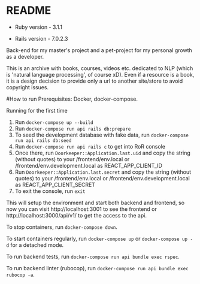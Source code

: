 # README

* Ruby version - 3.1.1

* Rails version - 7.0.2.3

Back-end for my master's project and a pet-project
for my personal growth as a developer.

This is an archive with books, courses, videos etc.
dedicated to NLP (which is 'natural language processing',
of course xD).
Even if a resource is a book, it is a design decision
to provide only a url to another site/store to
avoid copyright issues.

#How to run
Prerequisites: Docker, docker-compose.


Running for the first time
1. Run `docker-compose up --build`
2. Run `docker-compose run api rails db:prepare`
3. To seed the development database with fake data, run
`docker-compose run api rails db:seed`
4. Run `docker-compose run api rails c` to get into RoR console
5. Once there, run `Doorkeeper::Application.last.uid` and copy the string
   (without quotes) to your /frontend/env.local or /frontend/env.development.local
as REACT_APP_CLIENT_ID
6. Run `Doorkeeper::Application.last.secret` and copy the string
   (without quotes) to your /frontend/env.local or /frontend/env.development.local
   as REACT_APP_CLIENT_SECRET
7. To exit the console, run `exit`

This will setup the environment and start both backend and frontend,
so now you can visit http://localhost:3001 to see the frontend or
http://localhost:3000/api/v1/ to get the access to the api.

To stop containers, run `docker-compose down`.

To start containers regularly, run `docker-compose up` or `docker-compose up -d` for a detached mode.

To run backend tests, run `docker-compose run api bundle exec rspec`.

To run backend linter (rubocop), run `docker-compose run api bundle exec rubocop -a`.
